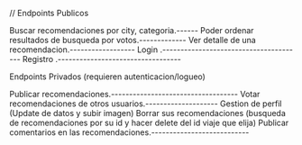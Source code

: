 // Endpoints Publicos

Buscar recomendaciones por city, categoria.------
Poder ordenar resultados de busqueda por votos.-------------
Ver detalle de una recomendacion.------------------
Login .---------------------------------------
Registro .----------------------------------


Endpoints Privados (requieren autenticacion/logueo)

Publicar recomendaciones.-----------------------------------
Votar recomendaciones de otros usuarios.--------------------
Gestion de perfil (Update de datos y subir imagen)
Borrar sus recomendaciones (busqueda de recomendaciones por su id y hacer delete del id viaje que elija)
Publicar comentarios en las recomendaciones.---------------------------